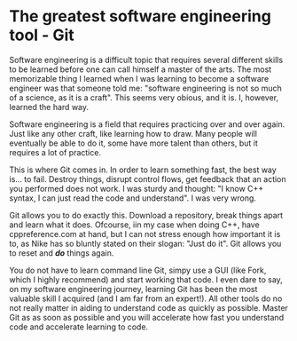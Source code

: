 # The greatest software engineering tool - Git 

Software engineering is a difficult topic that requires several different skills to be learned before one can call himself a master of the arts. The most memorizable thing I learned when I was learning to become a software engineer was that someone told me: "software engineering is not so much of a science, as it is a craft". This seems very obious, and it is. I, however, learned the hard way. 

Software engineering is a field that requires practicing over and over again. Just like any other craft, like learning how to draw. Many people will eventually be able to do it, some have more talent than others, but it requires a lot of practice. 

This is where Git comes in. In order to learn something fast, the best way is... to fail. Destroy things, disrupt control flows, get feedback that an action you performed does not work. I was sturdy and thought: "I know C++ syntax, I can just read the code and understand". I was very wrong. 

Git allows you to do exactly this. Download a repository, break things apart and learn what it does. Ofcourse, iin my case when doing C++, have cppreference.com at hand, but I can not stress enough how important it is to, as Nike has so bluntly stated on their slogan: "Just do it". Git allows you to reset and ***do*** things again. 

You do not have to learn command line Git, simpy use a GUI (like Fork, which I highly recommend) and start working that code. I even dare to say, on my software engineering journey, learning Git has been the most valuable skill I acquired (and I am far from an expert!). All other tools do no not really matter in aiding to understand code as quickly as possible. Master Git as as soon as possible and you will accelerate how fast you understand code and accelerate learning to code. 
